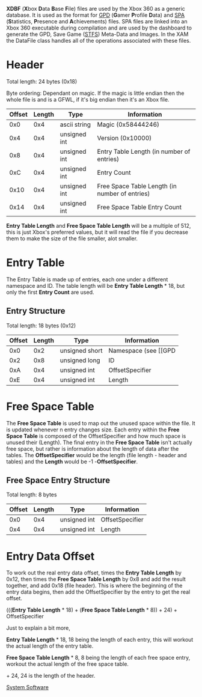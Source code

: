 **XDBF** (**X**box **D**ata **B**ase **F**ile) files are used by the
Xbox 360 as a generic database. It is used as the format for
[GPD](GPD) (**G**amer **P**rofile **D**ata) and
[SPA](SPA) (**S**tatistics, **P**resence and
**A**chievements) files. SPA files are linked into an Xbox 360
executable during compilation and are used by the dashboard to generate
the GPD, Save Game ([STFS](STFS)) Meta-Data and Images. In
the XAM the DataFile class handles all of the operations associated with
these files.

# Header

Total length: 24 bytes (0x18)

Byte ordering: Dependant on magic. If the magic is little endian then
the whole file is and is a GFWL, if it's big endian then it's an Xbox
file.

| Offset | Length | Type         | Information                                    |
| ------ | ------ | ------------ | ---------------------------------------------- |
| 0x0    | 0x4    | ascii string | Magic (0x58444246)                             |
| 0x4    | 0x4    | unsigned int | Version (0x10000)                              |
| 0x8    | 0x4    | unsigned int | Entry Table Length (in number of entries)      |
| 0xC    | 0x4    | unsigned int | Entry Count                                    |
| 0x10   | 0x4    | unsigned int | Free Space Table Length (in number of entries) |
| 0x14   | 0x4    | unsigned int | Free Space Table Entry Count                   |

**Entry Table Length** and **Free Space Table Length** will be a
multiple of 512, this is just Xbox's preferred values, but it will read
the file if you decrease them to make the size of the file smaller, alot
smaller.

# Entry Table

The Entry Table is made up of entries, each one under a different
namespace and ID. The table length will be **Entry Table Length** \* 18,
but only the first **Entry Count** are used.

## Entry Structure

Total length: 18 bytes (0x12)

| Offset | Length | Type           | Information            |
| ------ | ------ | -------------- | ---------------------- |
| 0x0    | 0x2    | unsigned short | Namespace (see \[\[GPD |
| 0x2    | 0x8    | unsigned long  | ID                     |
| 0xA    | 0x4    | unsigned int   | OffsetSpecifier        |
| 0xE    | 0x4    | unsigned int   | Length                 |

# Free Space Table

The **Free Space Table** is used to map out the unused space within the
file. It is updated whenever n entry changes size. Each entry within the
**Free Space Table** is composed of the OffsetSpecifier and how much
space is unused their (Length). The final entry in the **Free Space
Table** isn't actually free space, but rather is information about the
length of data after the tables. The **OffsetSpecifier** would be the
length (file length - header and tables) and the **Length** would be -1
-**OffsetSpecifier**.

## Free Space Entry Structure

Total length: 8 bytes

| Offset | Length | Type         | Information     |
| ------ | ------ | ------------ | --------------- |
| 0x0    | 0x4    | unsigned int | OffsetSpecifier |
| 0x4    | 0x4    | unsigned int | Length          |

# Entry Data Offset

To work out the real entry data offset, times the **Entry Table Length**
by 0x12, then times the **Free Space Table Length** by 0x8 and add the
result together, and add 0x18 (file header). This is where the beginning
of the entry data begins, then add the OffsetSpecifier by the entry to
get the real offset.

(((**Entry Table Length** \* 18) + (**Free Space Table Length** \* 8)) +
24) + OffsetSpecifier

Just to explain a bit more,

**Entry Table Length** \* 18, 18 being the length of each entry, this
will workout the actual length of the entry table.

**Free Space Table Length** \* 8, 8 being the length of each free space
entry, workout the actual length of the free space table.

\+ 24, 24 is the length of the
header.

[System Software](System_Software)
